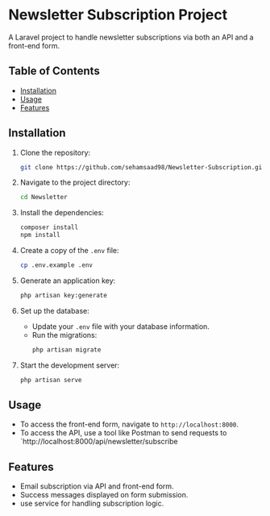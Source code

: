 # Newsletter Subscription Project

A Laravel project to handle newsletter subscriptions via both an API and a front-end form.

## Table of Contents

- [Installation](#installation)
- [Usage](#usage)
- [Features](#features)

## Installation

1. Clone the repository:
    ```bash
    git clone https://github.com/sehamsaad98/Newsletter-Subscription.git
    ```

2. Navigate to the project directory:
    ```bash
    cd Newsletter
    ```

3. Install the dependencies:
    ```bash
    composer install
    npm install
    ```

4. Create a copy of the `.env` file:
    ```bash
    cp .env.example .env
    ```

5. Generate an application key:
    ```bash
    php artisan key:generate
    ```

6. Set up the database:
    - Update your `.env` file with your database information.
    - Run the migrations:
        ```bash
        php artisan migrate
        ```

7. Start the development server:
    ```bash
    php artisan serve
    ```

## Usage

- To access the front-end form, navigate to `http://localhost:8000`.
- To access the API, use a tool like Postman to send requests to `http://localhost:8000/api/newsletter/subscribe

## Features

- Email subscription via API and front-end form.
- Success messages displayed on form submission.
- use service for handling subscription logic.




